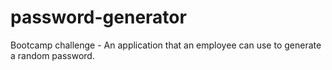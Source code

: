 # password-generator
Bootcamp challenge - An application that an employee can use to generate a random password.
